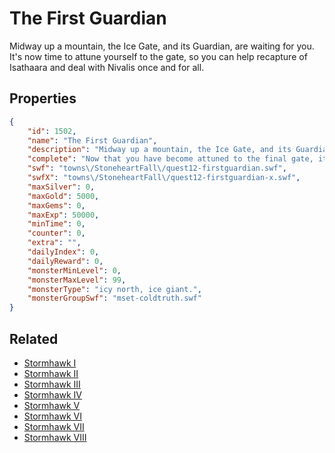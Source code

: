 # The First Guardian

Midway up a mountain, the Ice Gate, and its Guardian, are waiting for you. It's now time to attune yourself to the gate, so you can help recapture of Isathaara and deal with Nivalis once and for all.

## Properties

```json
{
    "id": 1502,
    "name": "The First Guardian",
    "description": "Midway up a mountain, the Ice Gate, and its Guardian, are waiting for you. It's now time to attune yourself to the gate, so you can help recapture of Isathaara and deal with Nivalis once and for all.",
    "complete": "Now that you have become attuned to the final gate, it's time to take the fight to Nivalis.",
    "swf": "towns\/StoneheartFall\/quest12-firstguardian.swf",
    "swfX": "towns\/StoneheartFall\/quest12-firstguardian-x.swf",
    "maxSilver": 0,
    "maxGold": 5000,
    "maxGems": 0,
    "maxExp": 50000,
    "minTime": 0,
    "counter": 0,
    "extra": "",
    "dailyIndex": 0,
    "dailyReward": 0,
    "monsterMinLevel": 0,
    "monsterMaxLevel": 99,
    "monsterType": "icy north, ice giant.",
    "monsterGroupSwf": "mset-coldtruth.swf"
}
```

## Related

- [Stormhawk I](../items/18018-stormhawk-i.md)
- [Stormhawk II](../items/18019-stormhawk-ii.md)
- [Stormhawk III](../items/18020-stormhawk-iii.md)
- [Stormhawk IV](../items/18021-stormhawk-iv.md)
- [Stormhawk V](../items/18022-stormhawk-v.md)
- [Stormhawk VI](../items/18023-stormhawk-vi.md)
- [Stormhawk VII](../items/18024-stormhawk-vii.md)
- [Stormhawk VIII](../items/18025-stormhawk-viii.md)

